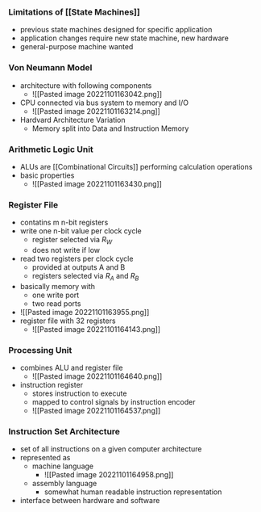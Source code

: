 ### Limitations of [[State Machines]]
+ previous state machines designed for specific application
+ application changes require new state machine, new hardware
+ general-purpose machine wanted

### Von Neumann Model
+ architecture with following components
	+ ![[Pasted image 20221101163042.png]]
+ CPU connected via bus system to memory and I/O
	+ ![[Pasted image 20221101163214.png]]
+ Hardvard Architecture Variation
	+ Memory split into Data and Instruction Memory

### Arithmetic Logic Unit
+ ALUs are [[Combinational Circuits]] performing calculation operations
+ basic properties
	+ ![[Pasted image 20221101163430.png]]

### Register File
+ contatins m n-bit registers
+ write one n-bit value per clock cycle
	+ register selected via $R_W$
	+ does not write if low
+ read two registers per clock cycle
	+ provided at outputs A and B
	+ registers selected via $R_A$ and $R_B$
+ basically memory with
	+ one write port
	+ two read ports
+ ![[Pasted image 20221101163955.png]]
+ register file with 32 registers
	+ ![[Pasted image 20221101164143.png]]

### Processing Unit
+ combines ALU and register file
	+ ![[Pasted image 20221101164640.png]]
+ instruction register
	+ stores instruction to execute
	+ mapped to control signals by instruction encoder
	+ ![[Pasted image 20221101164537.png]]

### Instruction Set Architecture
+ set of all instructions on a given computer architecture
+ represented as
	+ machine language
		+ ![[Pasted image 20221101164958.png]]
	+ assembly language
		+ somewhat human readable instruction representation
+ interface between hardware and software